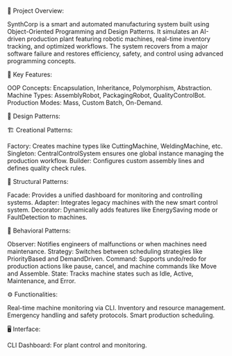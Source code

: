 📌 Project Overview:

SynthCorp is a smart and automated manufacturing system built using Object-Oriented Programming and Design Patterns. It simulates an AI-driven production plant featuring robotic machines, real-time inventory tracking, and optimized workflows. The system recovers from a major software failure and restores efficiency, safety, and control using advanced programming concepts.

🔧 Key Features:

OOP Concepts: Encapsulation, Inheritance, Polymorphism, Abstraction.
Machine Types: AssemblyRobot, PackagingRobot, QualityControlBot.
Production Modes: Mass, Custom Batch, On-Demand.

🎯 Design Patterns:

🏗️ Creational Patterns:

Factory: Creates machine types like CuttingMachine, WeldingMachine, etc.
Singleton: CentralControlSystem ensures one global instance managing the production workflow.
Builder: Configures custom assembly lines and defines quality check rules.

🧱 Structural Patterns:

Facade: Provides a unified dashboard for monitoring and controlling systems.
Adapter: Integrates legacy machines with the new smart control system.
Decorator: Dynamically adds features like EnergySaving mode or FaultDetection to machines.

🔁 Behavioral Patterns:

Observer: Notifies engineers of malfunctions or when machines need maintenance.
Strategy: Switches between scheduling strategies like PriorityBased and DemandDriven.
Command: Supports undo/redo for production actions like pause, cancel, and machine commands like Move and Assemble.
State: Tracks machine states such as Idle, Active, Maintenance, and Error.


⚙️ Functionalities:

Real-time machine monitoring via CLI.
Inventory and resource management.
Emergency handling and safety protocols.
Smart production scheduling.

🖥️ Interface:

CLI Dashboard: For plant control and monitoring.
